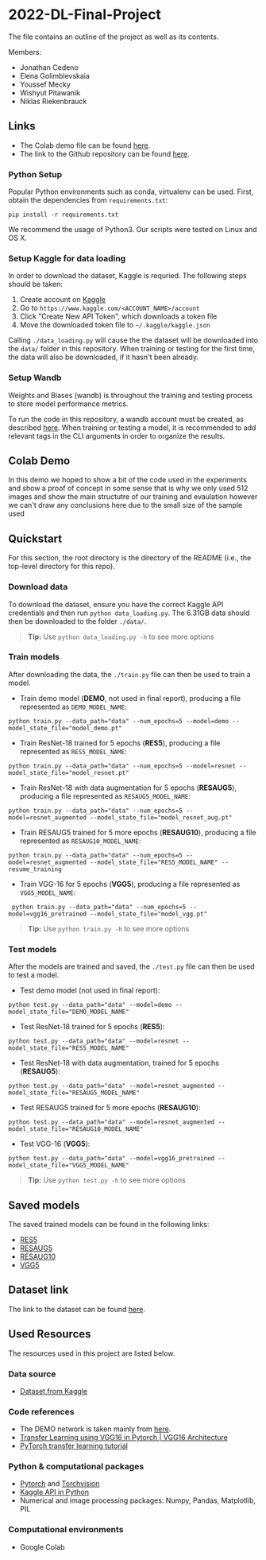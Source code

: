 # 2022-DL-Final-Project
The file contains an outline of the project as well as its contents.

Members:
* Jonathan Cedeno
* Elena Golimblevskaia
* Youssef Mecky
* Wishyut Pitawanik
* Niklas Riekenbrauck

## Links
* The Colab demo file can be found [here](https://colab.research.google.com/drive/1S5pJnkNnFQOg1wkDW5q-kJhHEHNOMR9C?usp=sharing).
* The link to the Github repository can be found [here](https://github.com/sortofamudkip/2022-DL-Final-Project).

### Python Setup
Popular Python environments such as conda, virtualenv can be used. First, obtain the dependencies from `requirements.txt`:

`pip install -r requirements.txt`

We recommend the usage of Python3. Our scripts were tested on Linux and OS X.

### Setup Kaggle for data loading
In order to download the dataset, Kaggle is requried. The following steps should be taken:
1. Create account on [Kaggle](https://www.kaggle.com/)
2. Go to `https://www.kaggle.com/<ACCOUNT_NAME>/account`
2. Click "Create New API Token", which downloads a token file
4. Move the downloaded token file to `~/.kaggle/kaggle.json`

Calling `./data_loading.py` will cause the the dataset will be downloaded into the `data/` folder in this repository. When training or testing for the first time, the data will also be downloaded, if it hasn't been already.

### Setup Wandb
Weights and Biases (wandb) is throughout the training and testing process to store model performance metrics.

To run the code in this repository, a wandb account must be created, as described [here](https://docs.wandb.ai/quickstart). When training or testing a model, it is recommended to add relevant tags in the CLI arguments in order to organize the results.

## Colab Demo
In this demo we hoped to show a bit of the code used in the experiments and show a proof of concept in some sense that is why we only used 512 images and show the main structutre of our training and evaulation however we can't draw any conclusions here due to the small size of the sample used

## Quickstart
For this section, the root directory is the directory of the README (i.e., the top-level directory for this repo). 

### Download data
To download the dataset, ensure you have the correct Kaggle API credentials and then run `python data_loading.py`. 
The 6.31GB data should then be downloaded to the folder `./data/`.

> **Tip:** Use `python data_loading.py -h` to see more options

### Train models
After downloading the data, the `./train.py` file can then be used to train a model. 

* Train demo model (**DEMO**, not used in final report), producing a file represented as `DEMO_MODEL_NAME`: 

`python train.py --data_path="data" --num_epochs=5 --model=demo --model_state_file="model_demo.pt"` 


* Train ResNet-18 trained for 5 epochs (**RES5**), producing a file represented as `RES5_MODEL_NAME`: 

`python train.py --data_path="data" --num_epochs=5 --model=resnet --model_state_file="model_resnet.pt"` 

* Train ResNet-18 with data augmentation for 5 epochs (**RESAUG5**), producing a file represented as `RESAUG5_MODEL_NAME`: 

`python train.py --data_path="data" --num_epochs=5 --model=resnet_augmented --model_state_file="model_resnet_aug.pt"` 

* Train RESAUG5 trained for 5 more epochs (**RESAUG10**), producing a file represented as `RESAUG10_MODEL_NAME`: 

`python train.py --data_path="data" --num_epochs=5 --model=resnet_augmented --model_state_file="RES5_MODEL_NAME" --resume_training` 

* Train VGG-16 for 5 epochs (**VGG5**), producing a file represented as `VGG5_MODEL_NAME`: 

` python train.py --data_path="data" --num_epochs=5 --model=vgg16_pretrained --model_state_file="model_vgg.pt"` 

> **Tip:** Use `python train.py -h` to see more options

### Test models
After the models are trained and saved, the `./test.py` file can then be used to test a model. 

* Test demo model (not used in final report): 

`python test.py --data_path="data" --model=demo --model_state_file="DEMO_MODEL_NAME"` 

* Test ResNet-18 trained for 5 epochs (**RES5**): 

`python test.py --data_path="data" --model=resnet --model_state_file="RES5_MODEL_NAME"` 

* Test ResNet-18 with data augmentation, trained for 5 epochs (**RESAUG5**): 

`python test.py --data_path="data" --model=resnet_augmented --model_state_file="RESAUG5_MODEL_NAME"` 

* Test RESAUG5 trained for 5 more epochs (**RESAUG10**): 

`python test.py --data_path="data" --model=resnet_augmented --model_state_file="RESAUG10_MODEL_NAME"` 

* Test VGG-16 (**VGG5**): 

`python test.py --data_path="data" --model=vgg16_pretrained --model_state_file="VGG5_MODEL_NAME"` 

> **Tip:** Use `python test.py -h` to see more options

## Saved models
The saved trained models can be found in the following links:
* [RES5](https://drive.google.com/file/d/1u0heklzsMb65usgu9DeNgk90nEphV4K4/view?usp=sharing)
* [RESAUG5](https://drive.google.com/file/d/12h7zSOUw1FqdMRfRYhn8RIKQiysbjyeo/view?usp=sharing)
* [RESAUG10](https://drive.google.com/file/d/1IsBM3rn0q23qyoHgOckXi5QoAi3w-ccn/view?usp=sharing)
* [VGG5](https://drive.google.com/file/d/1-ePhNFry-z_f5DNbxCxBN9BDMFxRb2a6/view?usp=sharing)

## Dataset link
The link to the dataset can be found [here](https://www.kaggle.com/competitions/histopathologic-cancer-detection/data).

## Used Resources
The resources used in this project are listed below.
### Data source
* [Dataset from Kaggle](https://www.kaggle.com/c/histopathologic-cancer-detection)
### Code references
* The DEMO network is taken mainly from [here](https://pytorch.org/tutorials/beginner/blitz/cifar10_tutorial.html).
* [Transfer Learning using VGG16 in Pytorch | VGG16 Architecture](https://www.analyticsvidhya.com/blog/2021/06/transfer-learning-using-vgg16-in-pytorch/)
* [PyTorch transfer learning tutorial](https://pytorch.org/tutorials/beginner/transfer_learning_tutorial.html)
### Python & computational packages
* [Pytorch](https://pytorch.org/) and [Torchvision](https://pytorch.org/vision/stable/index.html)
* [Kaggle API in Python](https://github.com/Kaggle/kaggle-api)
* Numerical and image processing packages: Numpy, Pandas, Matplotlib, PIL
### Computational environments
* Google Colab
